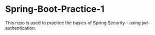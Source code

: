 # Spring-Boot-Practice-1
This repo is used to practice the basics of Spring Security - using jwt-authentication.